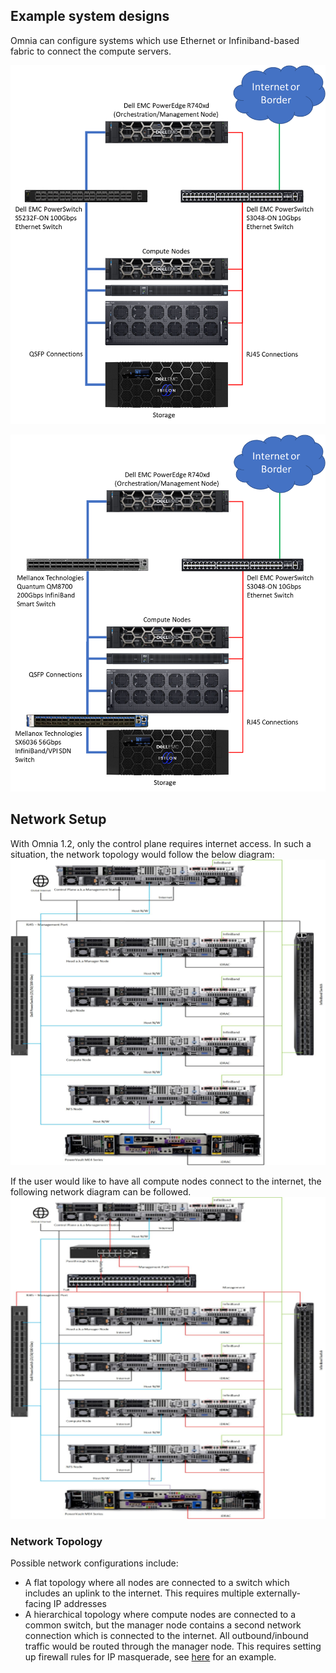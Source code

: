 ## Example system designs
Omnia can configure systems which use Ethernet or Infiniband-based fabric to connect the compute servers.

![Example system configuration with Ethernet fabric](images/example-system-ethernet.png)

![Example system configuration with Infiniband fabric](images/example-system-infiniband.png)

## Network Setup
With Omnia 1.2, only the control plane requires internet access. In such a situation, the network topology would follow the below diagram:
![Network Connections when only the Control Plane is connected to Internet](images/Omnia_NetworkConfig_NoInet.png)

If the user would like to have all compute nodes connect to the internet, the following network diagram can be followed.
![Network Connections when all servers are connected to the internet](images/Omnia_NetworkConfig_Inet.png)

### Network Topology
Possible network configurations include:
* A flat topology where all nodes are connected to a switch which includes an uplink to the internet. This requires multiple externally-facing IP addresses
* A hierarchical topology where compute nodes are connected to a common switch, but the manager node contains a second network connection which is connected to the internet. All outbound/inbound traffic would be routed through the manager node. This requires setting up firewall rules for IP masquerade, see [here](https://www.server-world.info/en/note?os=CentOS_7&p=firewalld&f=2) for an example.
